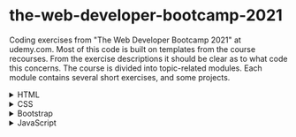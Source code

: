 # the-web-developer-bootcamp-2021

Coding exercises from "The Web Developer Bootcamp 2021" at udemy.com. 
Most of this code is built on templates from the course recourses. From the exercise descriptions it should be clear as to what code this concerns. The course is divided into topic-related modules. Each module contains several short exercises, and some projects. 

<details>
<summary>HTML</summary>
<br>

  <details>
  <summary>Exercises</summary>
  <br>

  ### Exercise 1 - Intro

  Given plain-text and a picture of a website.
  The task is, by using HTML, formating the text to match the given picture.

  ### Exercise 2 - Lists

  Given a plain-text list, the task is to make a list identical to the picture.

  ### Exercise 3 - Links & Images

  The task is simply to create a link and an image. 

  ### Exercise 4 - Entities & Semantics

  The task is to make a header with a sowman entity and a superscripted trademark entity.

  ### Exercise 5 - Tables

  Given the data, the task is to format a table using the elements table, thead, tbody, tr, th and td.

  ### Exercise 6 - Forms

  The task is to make a login-like page consisting of username and password inputs with placeholder texts, and a register-button.

  </details>

  <details>
  <summary>Projects</summary>
  <br>
  
  ### Marathon Registration Project

  The task is to make a registration form for a fictive fun run. Should include proper use of input types, labels, placeholders, etc...
  </details>


</details>

<details>
<summary>CSS</summary>
<br>

  <details>
  <summary>Exercises</summary>
  <br>

  ### Exercise 7 - Intro
  
  Given plain-text, format the text to match a given layout.
  
  ### Exercise 8 - Hipster Logo
  
  Format text to match the given specification.
  
  ### Exercise 9 - Basic Selectors
  
  Using selectors, format text to match the given specification.
  
  ### Exercise 10 - Descendent Combinators
  
  Using descendent combinators, format text to match the given specification.
  
  ### Exercise 11 - Checkerboard
  
  Given a colorless checkerboard, make even squares black and odd squares red.
  
  ### Exercise 12 - Box Model
  
  Format the given .css file to match the given image.

  </details>

</details>


<details>
<summary>Bootstrap</summary>
<br>

  <details>
  <summary>Exercises</summary>
  <br>

  ### Exercise 13 - Intro
  
  Given plain-text HTML, format the code to match the given image, using bootstrap.
  
  ### Exercise 13 - Grid Intro
  
  Using grid functionality, create a .html to match a the given image.
  
  
  </details>


</details>


<details>
<summary>JavaScript</summary>
<br>

  <details>
  <summary>Exercises</summary>
  <br>

  ### Exercise 15 - Variables
  
  Create two variables.
  
  ### Exercise 16 - Constants
  
  Define two constants
  
  ### Exercise 17 - Strings
  
  Create two strings.
  
  ### Exercise 18 - String Methods
  
  Use the .trim() and .toLowerCase() methods to change a string.
  
  ### Exercise 19 - More String Methods
  
  Use the .replace() and .slice() methods to alter a string.
  
  ### Exercise 20 - String Template Literals
  
  Create a string dipslaying the outcome of rolling two dice.
  
  ### Exercise 21 - Conditions
  
  Check if a number is even.
  
  ### Exercise 22 - More on Conditions
  
  Use if-else condtions to match the given set of rules.
  
  ### Exercise 23 - Nested Conditions
  
  Change the input value to activate the given condition.
  
  ### Exercise 24 - Logical AND
  
  Change the input value to active the given condition.
  
  ### Exercise 25 - Arrays
  
  Create an array containing 6 numbers.
  
  ### Exercise 26 - Array Access
  
  Change two elements in the given array.
  
  ### Exercise 27 - Pop/Push/Shift/Unshift
  
  Use the functions above to alter an array.
  
  ### Exercise 28 - Nested Arrays
  
  Update a value in a nested array.
  
  ### Exercise 29 - Object Literals
  
  Create an object containing the given data.
  
  ### Exercise 30 - Object Access
  
  Given an object, create a string containing information from that object.
  
  ### Exercise 31 - For-Loops Intro
  
  Make a loop that prints a sentence a given number of times.
  
  ### Exercise 32 - More on For-Loops Intro
  
  Using a loop, print down from 25 by increments of -5.
  
  </details>


</details>
